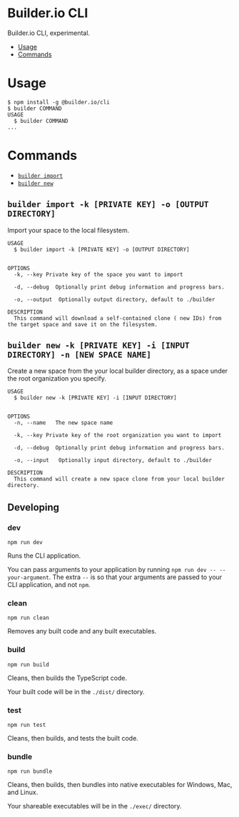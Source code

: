 # Builder.io CLI

Builder.io CLI, experimental.
<!-- toc -->
* [Usage](#usage)
* [Commands](#commands)

<!-- tocstop -->
# Usage
<!-- usage -->
```sh-session
$ npm install -g @builder.io/cli
$ builder COMMAND
USAGE
  $ builder COMMAND
...
```
<!-- usagestop -->
# Commands
<!-- commands -->
* [`builder import`](#builder-import--k-private-key---o-output-directory)
* [`builder new`](#builder-new)

## `builder import -k [PRIVATE KEY] -o [OUTPUT DIRECTORY]`

Import your space to the local filesystem.

```
USAGE
  $ builder import -k [PRIVATE KEY] -o [OUTPUT DIRECTORY]


OPTIONS
  -k, --key Private key of the space you want to import

  -d, --debug  Optionally print debug information and progress bars.

  -o, --output  Optionally output directory, default to ./builder

DESCRIPTION
  This command will download a self-contained clone ( new IDs) from the target space and save it on the filesystem.
```

## `builder new -k [PRIVATE KEY] -i [INPUT DIRECTORY] -n [NEW SPACE NAME]`

Create a new space from the your local builder directory, as a space under the root organization you specify.

```
USAGE
  $ builder new -k [PRIVATE KEY] -i [INPUT DIRECTORY]


OPTIONS
  -n, --name   The new space name

  -k, --key Private key of the root organization you want to import

  -d, --debug  Optionally print debug information and progress bars.

  -o, --input   Optionally input directory, default to ./builder

DESCRIPTION
  This command will create a new space clone from your local builder directory.
```


## Developing

### **dev**

`npm run dev`

Runs the CLI application.

You can pass arguments to your application by running `npm run dev -- --your-argument`. The extra `--` is so that your arguments are passed to your CLI application, and not `npm`.

### **clean**

`npm run clean`

Removes any built code and any built executables.

### **build**

`npm run build`

Cleans, then builds the TypeScript code.

Your built code will be in the `./dist/` directory.

### **test**

`npm run test`

Cleans, then builds, and tests the built code.

### **bundle**

`npm run bundle`

Cleans, then builds, then bundles into native executables for Windows, Mac, and Linux.

Your shareable executables will be in the `./exec/` directory.
